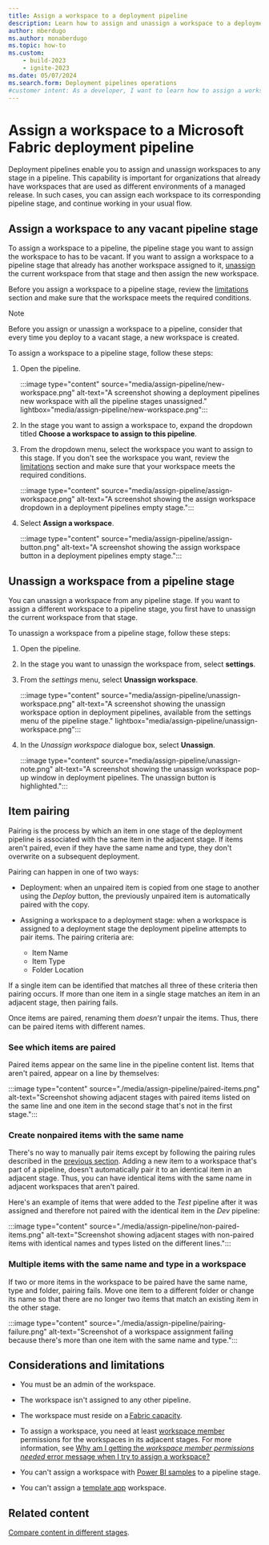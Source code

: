 ```yaml
---
title: Assign a workspace to a deployment pipeline
description: Learn how to assign and unassign a workspace to a deployment pipeline, the Microsoft Fabric Application lifecycle management (ALM) tool.
author: mberdugo
ms.author: monaberdugo
ms.topic: how-to
ms.custom:
    - build-2023
    - ignite-2023
ms.date: 05/07/2024
ms.search.form: Deployment pipelines operations
#customer intent: As a developer, I want to learn how to assign a workspace to a deployment pipeline so that I can manage my development process efficiently.
---
```


# Assign a workspace to a Microsoft Fabric deployment pipeline

Deployment pipelines enable you to assign and unassign workspaces to any stage in a pipeline. This capability is important for organizations that already have workspaces that are used as different environments of a managed release. In such cases, you can assign each workspace to its corresponding pipeline stage, and continue working in your usual flow.

<!---
>[!NOTE]
>This article describes how to assign and unassign a workspace to a deployment pipeline stage in the Fabric service. You can also perform these functions programmatically, using the [Assign Workspace](/rest/api/fabric/pipelines/assign-workspace) and [Unassign Workspace](/rest/api/fabric/pipelines/unassign-workspace) Fabric REST APIs.
-->

## Assign a workspace to any vacant pipeline stage

To assign a workspace to a pipeline, the pipeline stage you want to assign the workspace to has to be vacant. If you want to assign a workspace to a pipeline stage that already has another workspace assigned to it, [unassign](#unassign-a-workspace-from-a-pipeline-stage) the current workspace from that stage and then assign the new workspace.

Before you assign a workspace to a pipeline stage, review the [limitations](#considerations-and-limitations) section and make sure that the workspace meets the required conditions.

>[!NOTE]
>Before you assign or unassign a workspace to a pipeline, consider that every time you deploy to a vacant stage, a new workspace is created.

To assign a workspace to a pipeline stage, follow these steps:

1. Open the pipeline.

    :::image type="content" source="media/assign-pipeline/new-workspace.png" alt-text="A screenshot showing a deployment pipelines new workspace with all the pipeline stages unassigned." lightbox="media/assign-pipeline/new-workspace.png":::

1. In the stage you want to assign a workspace to, expand the dropdown titled **Choose a workspace to assign to this pipeline**.

1. From the dropdown menu, select the workspace you want to assign to this stage. If you don't see the workspace you want, review the [limitations](#considerations-and-limitations) section and make sure that your workspace meets the required conditions.

    :::image type="content" source="media/assign-pipeline/assign-workspace.png" alt-text="A screenshot showing the assign workspace dropdown in a deployment pipelines empty stage.":::

1. Select **Assign a workspace**.

    :::image type="content" source="media/assign-pipeline/assign-button.png" alt-text="A screenshot showing the assign workspace button in a deployment pipelines empty stage.":::

## Unassign a workspace from a pipeline stage

You can unassign a workspace from any pipeline stage. If you want to assign a different workspace to a pipeline stage, you first have to unassign the current workspace from that stage.

To unassign a workspace from a pipeline stage, follow these steps:

1. Open the pipeline.

1. In the stage you want to unassign the workspace from, select **settings**.

1. From the *settings* menu, select **Unassign workspace**.

    :::image type="content" source="media/assign-pipeline/unassign-workspace.png" alt-text="A screenshot showing the unassign workspace option in deployment pipelines, available from the settings menu of the pipeline stage." lightbox="media/assign-pipeline/unassign-workspace.png":::

1. In the *Unassign workspace* dialogue box, select **Unassign**.

    :::image type="content" source="media/assign-pipeline/unassign-note.png" alt-text="A screenshot showing the unassign workspace pop-up window in deployment pipelines. The unassign button is highlighted.":::

## Item pairing

Pairing is the process by which an item in one stage of the deployment pipeline is associated with the same item in the adjacent stage. If items aren't paired, even if they have the same name and type, they don't overwrite on a subsequent deployment.

<a name="pairing-rules"></a>

Pairing can happen in one of two ways:

* Deployment: when an unpaired item is copied from one stage to another using the *Deploy* button, the previously unpaired item is automatically paired with the copy.
* Assigning a workspace to a deployment stage: when a workspace is assigned to a deployment stage the deployment pipeline attempts to pair items. The pairing criteria are:

  * Item Name
  * Item Type
  * Folder Location

If a single item can be identified that matches all three of these criteria then pairing occurs. If more than one item in a single stage matches an item in an adjacent stage, then pairing fails.

Once items are paired, renaming them *doesn't* unpair the items. Thus, there can be paired items with different names.

### See which items are paired

Paired items appear on the same line in the pipeline content list. Items that aren't paired, appear on a line by themselves:

:::image type="content" source="./media/assign-pipeline/paired-items.png" alt-text="Screenshot showing adjacent stages with paired items listed on the same line and one item in the second stage that's not in the first stage.":::

### Create nonpaired items with the same name

There's no way to manually pair items except by following the pairing rules described in the [previous section](#pairing-rules). Adding a new item to a workspace that's part of a pipeline, doesn't automatically pair it to an identical item in an adjacent stage. Thus, you can have identical items with the same name in adjacent workspaces that aren't paired.

Here's an example of items that were added to the *Test* pipeline after it was assigned and therefore not paired with the identical item in the *Dev* pipeline:

:::image type="content" source="./media/assign-pipeline/non-paired-items.png" alt-text="Screenshot showing adjacent stages with non-paired items with identical names and types listed on the different lines.":::

### Multiple items with the same name and type in a workspace

If two or more items in the workspace to be paired have the same name, type and folder, pairing fails. Move one item to a different folder or change its name so that there are no longer two items that match an existing item in the other stage.

:::image type="content" source="./media/assign-pipeline/pairing-failure.png" alt-text="Screenshot of a workspace assignment failing because there's more than one item with the same name and type.":::

## Considerations and limitations

* You must be an admin of the workspace.

* The workspace isn't assigned to any other pipeline.

* The workspace must reside on a [Fabric capacity](../../enterprise/licenses.md).

* To assign a workspace, you need at least [workspace member](understand-the-deployment-process.md#permissions-table) permissions for the workspaces in its adjacent stages. For more information, see [Why am I getting the *workspace member permissions needed* error message when I try to assign a workspace?](../troubleshoot-cicd.md#error-message-workspace-member-permissions-needed)

* You can't assign a workspace with [Power BI samples](/power-bi/create-reports/sample-datasets) to a pipeline stage.

* You can't assign a [template app](/power-bi/connect-data/service-template-apps-create#create-the-template-workspace) workspace.

## Related content

[Compare content in different stages](compare-pipeline-content.md).
